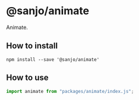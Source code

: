# @sanjo/animate

Animate.

## How to install

```
npm install --save '@sanjo/animate'
```

## How to use

```js
import animate from "packages/animate/index.js";
```
